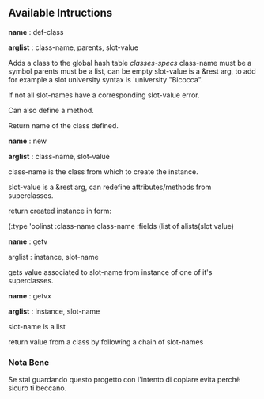 ## Available Intructions

**name** : def-class  

**arglist** : class-name, parents, slot-value 

Adds a class to the global hash table *classes-specs*
class-name must be a symbol
parents must be a list, can be empty
slot-value is a &rest arg, to add for example
a slot university syntax is 'university "Bicocca".

If not all slot-names have a corresponding slot-value error.

Can also define a method.

Return name of the class defined.

  

**name** : new

**arglist** : class-name, slot-value

class-name is the class from which to create the instance.

slot-value is a &rest arg, can redefine attributes/methods from superclasses.

return created instance in form:

(:type 'oolinst :class-name class-name :fields (list of alists(slot value)
  
**name** : getv

arglist : instance, slot-name

gets value associated to slot-name from instance of one of it's superclasses.

**name** : getvx

**arglist** : instance, slot-name

slot-name is a list

return value from a class by following a chain of slot-names



### Nota Bene
Se stai guardando questo progetto con l'intento di copiare evita perchè sicuro ti beccano.
